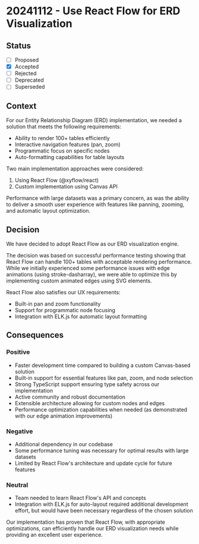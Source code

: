 # 20241112 - Use React Flow for ERD Visualization

## Status

- [ ] Proposed
- [x] Accepted
- [ ] Rejected
- [ ] Deprecated
- [ ] Superseded

## Context

For our Entity Relationship Diagram (ERD) implementation, we needed a solution that meets the following requirements:

- Ability to render 100+ tables efficiently
- Interactive navigation features (pan, zoom)
- Programmatic focus on specific nodes
- Auto-formatting capabilities for table layouts

Two main implementation approaches were considered:

1. Using React Flow (@xyflow/react)
2. Custom implementation using Canvas API

Performance with large datasets was a primary concern, as was the ability to deliver a smooth user experience with features like panning, zooming, and automatic layout optimization.

## Decision

We have decided to adopt React Flow as our ERD visualization engine.

The decision was based on successful performance testing showing that React Flow can handle 100+ tables with acceptable rendering performance. While we initially experienced some performance issues with edge animations (using stroke-dasharray), we were able to optimize this by implementing custom animated edges using SVG elements.

React Flow also satisfies our UX requirements:

- Built-in pan and zoom functionality
- Support for programmatic node focusing
- Integration with ELK.js for automatic layout formatting

## Consequences

### Positive

- Faster development time compared to building a custom Canvas-based solution
- Built-in support for essential features like pan, zoom, and node selection
- Strong TypeScript support ensuring type safety across our implementation
- Active community and robust documentation
- Extensible architecture allowing for custom nodes and edges
- Performance optimization capabilities when needed (as demonstrated with our edge animation improvements)

### Negative

- Additional dependency in our codebase
- Some performance tuning was necessary for optimal results with large datasets
- Limited by React Flow's architecture and update cycle for future features

### Neutral

- Team needed to learn React Flow's API and concepts
- Integration with ELK.js for auto-layout required additional development effort, but would have been necessary regardless of the chosen solution

Our implementation has proven that React Flow, with appropriate optimizations, can efficiently handle our ERD visualization needs while providing an excellent user experience.
